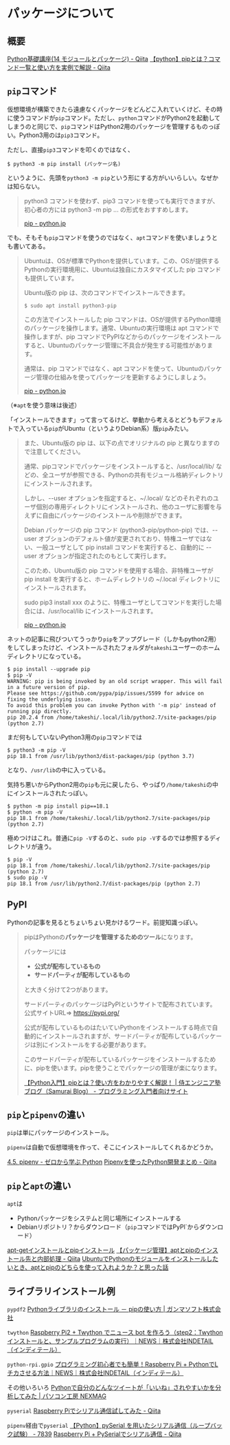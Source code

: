 # パッケージについて

## 概要

[Python基礎講座\(14 モジュールとパッケージ\) \- Qiita](https://qiita.com/Usek/items/86edfa0835292c80fff5)
[【python】pipとは？コマンド一覧と使い方を実例で解説 \- Qiita](https://qiita.com/yuta-38/items/730bf91526f92fe0b41a)

## `pip`コマンド

仮想環境が構築できたら遠慮なくパッケージをどんどこ入れていくけど、その時に使うコマンドが`pip`コマンド。ただし、`python`コマンドがPython2を起動してしまうのと同じで、`pip`コマンドはPython2用のパッケージを管理するものっぽい。Python3用のは`pip3`コマンド。

ただし、直接`pip3`コマンドを叩くのではなく、

~~~shell
$ python3 -m pip install (パッケージ名)
~~~

というように、先頭を`python3 -m pip`という形にする方がいいらしい。なぜかは知らない。

> python3 コマンドを使わず、pip3 コマンドを使っても実行できますが、初心者の方には python3 -m pip ... の形式をおすすめします。
>
> [pip \- python\.jp](https://www.python.jp/install/ubuntu/pip.html)

でも、そもそも`pip`コマンドを使うのではなく、`apt`コマンドを使いましょうとも書いてある。

> Ubuntuは、OSが標準でPythonを提供しています。この、OSが提供するPythonの実行環境用に、Ubuntuは独自にカスタマイズした pip コマンドも提供しています。
>
> Ubuntu版の pip は、次のコマンドでインストールできます。
>
> ```
> $ sudo apt install python3-pip
> ```
>
> この方法でインストールした pip コマンドは、OSが提供するPython環境のパッケージを操作します。通常、Ubuntuの実行環境は apt コマンドで操作しますが、pip コマンドでPyPIなどからのパッケージをインストールすると、Ubuntuのパッケージ管理に不具合が発生する可能性があります。
>
> 通常は、pip コマンドではなく、apt コマンドを使って、Ubuntuのパッケージ管理の仕組みを使ってパッケージを更新するようにしましょう。
>
> [pip \- python\.jp](https://www.python.jp/install/ubuntu/pip.html)

（※`apt`を使う意味は後述）

「インストールできます」って言ってるけど、挙動から考えるとどうもデフォルトで入っている`pip`がUbuntu（というよりDebian系）版`pip`みたい。

> また、Ubuntu版の pip は、以下の点でオリジナルの pip と異なりますので注意してください。
>
> 通常、pipコマンドでパッケージをインストールすると、/usr/local/lib/ などの、全ユーザが参照できる、Pythonの共有モジュール格納ディレクトリにインストールされます。
>
> しかし、--user オプションを指定すると、~/.local/ などのそれぞれのユーザ個別の専用ディレクトリにインストールされ、他のユーザに影響を与えずに自由にパッケージのインストールや削除ができます。
>
> Debian パッケージの pip コマンド (python3-pip/python-pip) では、--user オブションのデフォルト値が変更されており、特権ユーザではない、一般ユーザとして pip install コマンドを実行すると、自動的に --user オプションが指定されたのもとして実行します。
>
> このため、Ubuntu版の pip コマンドを使用する場合、非特権ユーザが pip install を実行すると、ホームディレクトリの ~/.local ディレクトリにインストールされます。
>
> sudo pip3 install xxx のように、特権ユーザとしてコマンドを実行した場合には、/usr/local/lib にインストールされます。
>
> [pip \- python\.jp](https://www.python.jp/install/ubuntu/pip.html)

ネットの記事に飛びついてうっかり`pip`をアップグレード（しかもpython2用）をしてしまったけど、インストールされたフォルダが`takeshi`ユーザーのホームディレクトリになっている。

~~~shell
$ pip install --upgrade pip
$ pip -V
WARNING: pip is being invoked by an old script wrapper. This will fail in a future version of pip.
Please see https://github.com/pypa/pip/issues/5599 for advice on fixing the underlying issue.
To avoid this problem you can invoke Python with '-m pip' instead of running pip directly.
pip 20.2.4 from /home/takeshi/.local/lib/python2.7/site-packages/pip (python 2.7)
~~~

まだ何もしていないPython3用の`pip`コマンドでは

~~~shell
$ python3 -m pip -V
pip 18.1 from /usr/lib/python3/dist-packages/pip (python 3.7)
~~~

となり、`/usr/lib`の中に入っている。

気持ち悪いからPython2用の`pip`も元に戻したら、やっぱり`/home/takeshi`の中にインストールされたっぽい。

~~~shell
$ python -m pip install pip==18.1
$ python -m pip -V
pip 18.1 from /home/takeshi/.local/lib/python2.7/site-packages/pip (python 2.7)
~~~

極めつけはこれ。普通に`pip -V`するのと、`sudo pip -V`するのでは参照するディレクトリが違う。

~~~shell
$ pip -V
pip 18.1 from /home/takeshi/.local/lib/python2.7/site-packages/pip (python 2.7)
$ sudo pip -V
pip 18.1 from /usr/lib/python2.7/dist-packages/pip (python 2.7)
~~~

## PyPI

Pythonの記事を見るとちょいちょい見かけるワード。前提知識っぽい。

> pipはPythonの**パッケージを管理するためのツール**になります。
>
> パッケージには
>
> - **公式が配布しているもの**
> - **サードパーティが配布しているもの**
>
> と大きく分けて2つがあります。
>
> サードパーティのパッケージはPyPIというサイトで配布されています。
> 公式サイトURL=> https://pypi.org/
>
> 公式が配布しているものはたいていPythonをインストールする時点で自動的にインストールされますが、サードパーティが配布しているパッケージは別にインストールをする必要があります。
>
> このサードパーティが配布しているパッケージをインストールするために、pipを使います。pipを使うことでパッケージの管理が楽になります。
>
> [【Python入門】pipとは？使い方をわかりやすく解説！ \| 侍エンジニア塾ブログ（Samurai Blog） \- プログラミング入門者向けサイト](https://www.sejuku.net/blog/50417#pip-2)



## `pip`と`pipenv`の違い

`pip`は単にパッケージのインストール。

`pipenv`は自動で仮想環境を作って、そこにインストールしてくれるかどうか。

[4\.5\. pipenv \- ゼロから学ぶ Python](https://rinatz.github.io/python-book/ch04-05-pipenv/)
[Pipenvを使ったPython開発まとめ \- Qiita](https://qiita.com/y-tsutsu/items/54c10e0b2c6b565c887a)

## `pip`と`apt`の違い

`apt`は

* Pythonパッケージをシステムと同じ場所にインストールする
* Debianリポジトリ？からダウンロード（`pip`コマンドではPyPl`からダウンロード）

[apt\-getインストールとpipインストール](https://qastack.jp/ubuntu/431780/apt-get-install-vs-pip-install)
[【パッケージ管理】aptとpipのインストール先と内部処理 \- Qiita](https://qiita.com/obukoh/items/f6828d3088a9fe5c71c8)
[UbuntuでPythonのモジュールをインストールしたいとき、aptとpipのどちらを使って入れようか？と思った話](https://yutarine.blogspot.com/2018/07/ubuntu-python-apt-pip.html#:~:text=%E3%81%BE%E3%81%9Fapt%E3%81%A8pip%E3%81%A7%E3%81%AF,pip%E3%81%AF%E6%AC%A0%E3%81%8B%E3%81%9B%E3%81%BE%E3%81%9B%E3%82%93%E3%80%82)

## ライブラリインストール例

`pypdf2`
[Pythonライブラリのインストール － pipの使い方 \| ガンマソフト株式会社](https://gammasoft.jp/python/python-library-install/)

`twython`
[Raspberry Pi2 \+ Twython でニュース bot を作ろう（step2：Twython インストールと、サンプルプログラムの実行）｜NEWS｜株式会社INDETAIL（インディテール）](https://www.indetail.co.jp/blog/raspberry-pi2-twython-newsbot2/)

`python-rpi.gpio`
[プログラミング初心者でも簡単！Raspberry Pi \+ PythonでLチカさせる方法｜NEWS｜株式会社INDETAIL（インディテール）](https://www.indetail.co.jp/blog/8947/)

その他いろいろ
[Pythonで自分のどんなツイートが「いいね」されやすいかを分析してみた \| パソコン工房 NEXMAG](https://www.pc-koubou.jp/magazine/24224)

`pyserial`
[Raspberry Piでシリアル通信試してみた \- Qiita](https://qiita.com/Choirin/items/7bd85786c3c7fda7e1b9)

`pipenv`経由で`pyserial`
[【Python】pySerial を用いたシリアル通信（ループバック試験） \- 7839](https://serip39.hatenablog.com/entry/2020/07/03/070000)
[Raspberry Pi \+ PySerialでシリアル通信 \- Qiita](https://qiita.com/macha1972/items/4869b71c14d25fa5b8f8)

